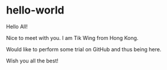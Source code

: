 # hello-world

Hello All!

Nice to meet with you. I am Tik Wing from Hong Kong.

Would like to perform some trial on GitHub and thus being here.

Wish you all the best!
